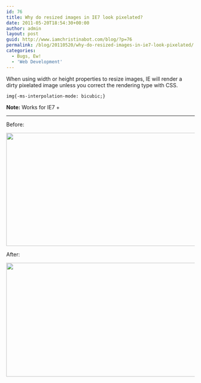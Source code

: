 ```yaml
---
id: 76
title: Why do resized images in IE7 look pixelated?
date: 2011-05-20T18:54:30+00:00
author: admin
layout: post
guid: http://www.iamchristinabot.com/blog/?p=76
permalink: /blog/20110520/why-do-resized-images-in-ie7-look-pixelated/
categories:
  - Bugs, Ew!
  - 'Web Development'
---
```

When using width or height properties to resize images, IE will render a dirty pixelated image unless you correct the rendering type with CSS.


    img{-ms-interpolation-mode: bicubic;}



**Note:** Works for IE7 +

* * *

Before:

<img src="http://www.iamchristinabot.com/blog/wp-content/uploads/2011/05/Screen-shot-2011-05-20-at-2.51.34-PM.png" alt="" title="Screen shot 2011-05-20 at 2.51.34 PM" width="595" height="303" class="aligncenter size-full wp-image-77" srcset="http://www.iamchristinabot.com/blog/wp-content/uploads/2011/05/Screen-shot-2011-05-20-at-2.51.34-PM.png 595w, http://www.iamchristinabot.com/blog/wp-content/uploads/2011/05/Screen-shot-2011-05-20-at-2.51.34-PM-300x152.png 300w" sizes="(max-width: 595px) 100vw, 595px" />

After:

<img src="http://www.iamchristinabot.com/blog/wp-content/uploads/2011/05/Screen-shot-2011-05-20-at-2.51.54-PM.png" alt="" title="Screen shot 2011-05-20 at 2.51.54 PM" width="598" height="305" class="aligncenter size-full wp-image-78" srcset="http://www.iamchristinabot.com/blog/wp-content/uploads/2011/05/Screen-shot-2011-05-20-at-2.51.54-PM.png 598w, http://www.iamchristinabot.com/blog/wp-content/uploads/2011/05/Screen-shot-2011-05-20-at-2.51.54-PM-300x153.png 300w" sizes="(max-width: 598px) 100vw, 598px" />
